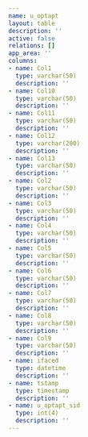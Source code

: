 ```yaml
---
name: u_optapt
layout: table
description: ''
active: false
relations: []
app_area: ''
columns:
- name: Col1
  type: varchar(50)
  description: ''
- name: Col10
  type: varchar(50)
  description: ''
- name: Col11
  type: varchar(50)
  description: ''
- name: Col12
  type: varchar(200)
  description: ''
- name: Col13
  type: varchar(50)
  description: ''
- name: Col2
  type: varchar(50)
  description: ''
- name: Col3
  type: varchar(50)
  description: ''
- name: Col4
  type: varchar(50)
  description: ''
- name: Col5
  type: varchar(50)
  description: ''
- name: Col6
  type: varchar(50)
  description: ''
- name: Col7
  type: varchar(50)
  description: ''
- name: Col8
  type: varchar(50)
  description: ''
- name: Col9
  type: varchar(50)
  description: ''
- name: ifaced
  type: datetime
  description: ''
- name: tstamp
  type: timestamp
  description: ''
- name: u_optapt_sid
  type: int(4)
  description: ''
---
```



